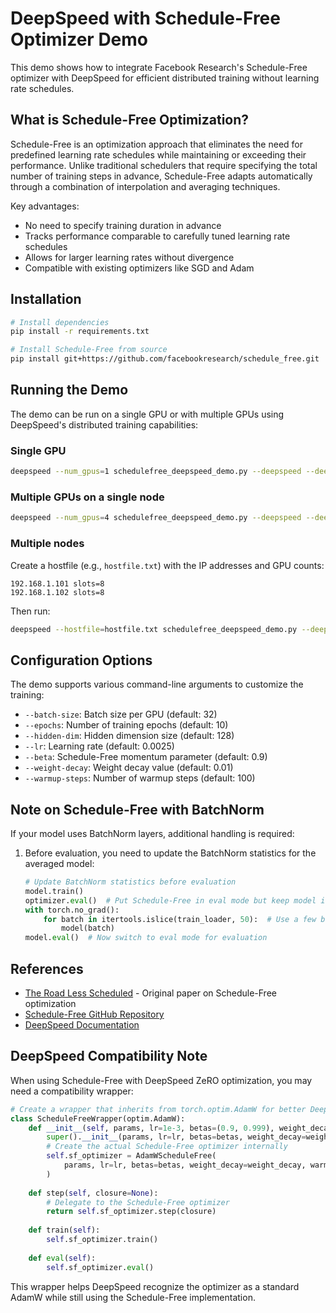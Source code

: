 # DeepSpeed with Schedule-Free Optimizer Demo

This demo shows how to integrate Facebook Research's Schedule-Free optimizer with DeepSpeed for efficient distributed training without learning rate schedules.

## What is Schedule-Free Optimization?

Schedule-Free is an optimization approach that eliminates the need for predefined learning rate schedules while maintaining or exceeding their performance. Unlike traditional schedulers that require specifying the total number of training steps in advance, Schedule-Free adapts automatically through a combination of interpolation and averaging techniques.

Key advantages:
- No need to specify training duration in advance
- Tracks performance comparable to carefully tuned learning rate schedules
- Allows for larger learning rates without divergence
- Compatible with existing optimizers like SGD and Adam

## Installation

```bash
# Install dependencies
pip install -r requirements.txt

# Install Schedule-Free from source
pip install git+https://github.com/facebookresearch/schedule_free.git
```

## Running the Demo

The demo can be run on a single GPU or with multiple GPUs using DeepSpeed's distributed training capabilities:

### Single GPU

```bash
deepspeed --num_gpus=1 schedulefree_deepspeed_demo.py --deepspeed --deepspeed_config ds_config.json
```

### Multiple GPUs on a single node

```bash
deepspeed --num_gpus=4 schedulefree_deepspeed_demo.py --deepspeed --deepspeed_config ds_config.json
```

### Multiple nodes

Create a hostfile (e.g., `hostfile.txt`) with the IP addresses and GPU counts:

```
192.168.1.101 slots=8
192.168.1.102 slots=8
```

Then run:

```bash
deepspeed --hostfile=hostfile.txt schedulefree_deepspeed_demo.py --deepspeed --deepspeed_config ds_config.json
```

## Configuration Options

The demo supports various command-line arguments to customize the training:

- `--batch-size`: Batch size per GPU (default: 32)
- `--epochs`: Number of training epochs (default: 10)
- `--hidden-dim`: Hidden dimension size (default: 128)
- `--lr`: Learning rate (default: 0.0025)
- `--beta`: Schedule-Free momentum parameter (default: 0.9)
- `--weight-decay`: Weight decay value (default: 0.01)
- `--warmup-steps`: Number of warmup steps (default: 100)

## Note on Schedule-Free with BatchNorm

If your model uses BatchNorm layers, additional handling is required:

1. Before evaluation, you need to update the BatchNorm statistics for the averaged model:
   ```python
   # Update BatchNorm statistics before evaluation
   model.train()
   optimizer.eval()  # Put Schedule-Free in eval mode but keep model in train mode
   with torch.no_grad():
       for batch in itertools.islice(train_loader, 50):  # Use a few batches to update statistics
           model(batch)
   model.eval()  # Now switch to eval mode for evaluation
   ```

## References

- [The Road Less Scheduled](https://arxiv.org/abs/2405.15682) - Original paper on Schedule-Free optimization
- [Schedule-Free GitHub Repository](https://github.com/facebookresearch/schedule_free)
- [DeepSpeed Documentation](https://www.deepspeed.ai/)

## DeepSpeed Compatibility Note

When using Schedule-Free with DeepSpeed ZeRO optimization, you may need a compatibility wrapper:

```python
# Create a wrapper that inherits from torch.optim.AdamW for better DeepSpeed compatibility
class ScheduleFreeWrapper(optim.AdamW):
    def __init__(self, params, lr=1e-3, betas=(0.9, 0.999), weight_decay=0.01, warmup_steps=100):
        super().__init__(params, lr=lr, betas=betas, weight_decay=weight_decay)
        # Create the actual Schedule-Free optimizer internally
        self.sf_optimizer = AdamWScheduleFree(
            params, lr=lr, betas=betas, weight_decay=weight_decay, warmup_steps=warmup_steps
        )
        
    def step(self, closure=None):
        # Delegate to the Schedule-Free optimizer
        return self.sf_optimizer.step(closure)
        
    def train(self):
        self.sf_optimizer.train()
        
    def eval(self):
        self.sf_optimizer.eval()
```

This wrapper helps DeepSpeed recognize the optimizer as a standard AdamW while still using the Schedule-Free implementation.
